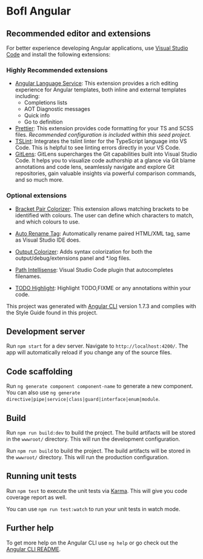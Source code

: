 # BofI Angular

## Recommended editor and extensions

For better experience developing Angular applications, use [Visual Studio Code](https://code.visualstudio.com) and install the following extensions:

### Highly Recommended extensions

* [Angular Language Service](https://marketplace.visualstudio.com/items?itemName=Angular.ng-template): This extension provides a rich editing experience for Angular templates, both inline and external templates including:
  * Completions lists
  * AOT Diagnostic messages
  * Quick info
  * Go to definition
* [Prettier](https://marketplace.visualstudio.com/items?itemName=esbenp.prettier-vscode): This extension provides code formatting for your TS and SCSS files. _Recommended configuration is included within this seed project._
* [TSLint](https://marketplace.visualstudio.com/items?itemName=eg2.tslint): Integrates the tslint linter for the TypeScript language into VS Code. This is helpful to see linting errors directly in your VS Code.
* [GitLens](https://marketplace.visualstudio.com/items?itemName=eamodio.gitlens): GitLens supercharges the Git capabilities built into Visual Studio Code. It helps you to visualize code authorship at a glance via Git blame annotations and code lens, seamlessly navigate and explore Git repositories, gain valuable insights via powerful comparison commands, and so much more.

### Optional extensions

* [Bracket Pair Colorizer](https://marketplace.visualstudio.com/items?itemName=CoenraadS.bracket-pair-colorizer): This extension allows matching brackets to be identified with colours. The user can define which characters to match, and which colours to use.
* [Auto Rename Tag](https://marketplace.visualstudio.com/items?itemName=formulahendry.auto-rename-tag): Automatically rename paired HTML/XML tag, same as Visual Studio IDE does.
* [Output Colorizer](https://marketplace.visualstudio.com/items?itemName=IBM.output-colorizer): Adds syntax colorization for both the output/debug/extensions panel and \*.log files.

* [Path Intellisense](https://marketplace.visualstudio.com/items?itemName=christian-kohler.path-intellisense): Visual Studio Code plugin that autocompletes filenames.
* [TODO Highlight](https://marketplace.visualstudio.com/items?itemName=wayou.vscode-todo-highlight): Highlight TODO,FIXME or any annotations within your code.

This project was generated with [Angular CLI](https://github.com/angular/angular-cli) version 1.7.3 and complies with the Style Guide found in this project.

## Development server

Run `npm start` for a dev server. Navigate to `http://localhost:4200/`. The app will automatically reload if you change any of the source files.

## Code scaffolding

Run `ng generate component component-name` to generate a new component. You can also use `ng generate directive|pipe|service|class|guard|interface|enum|module`.

## Build

Run `npm run build:dev` to build the project. The build artifacts will be stored in the `wwwroot/` directory. This will run the development configuration.

Run `npm run build` to build the project. The build artifacts will be stored in the `wwwroot/` directory. This will run the production configuration.

## Running unit tests

Run `npm test` to execute the unit tests via [Karma](https://karma-runner.github.io). This will give you code coverage report as well.

You can use `npm run test:watch` to run your unit tests in watch mode.

## Further help

To get more help on the Angular CLI use `ng help` or go check out the [Angular CLI README](https://github.com/angular/angular-cli/blob/master/README.md).
